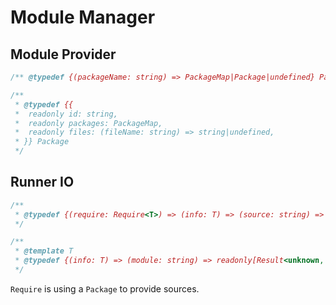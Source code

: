 # Module Manager

## Module Provider

```js
/** @typedef {(packageName: string) => PackageMap|Package|undefined} PackageMap */

/**
 * @typedef {{
 *  readonly id: string,
 *  readonly packages: PackageMap,
 *  readonly files: (fileName: string) => string|undefined,
 * }} Package
 */
```

## Runner IO

```js
/** 
 * @typedef {(require: Require<T>) => (info: T) => (source: string) => readonly[Result<unknown, Error>, T]} RunnerIo
 */
```

```js
/**
 * @template T
 * @typedef {(info: T) => (module: string) => readonly[Result<unknown, Error>, T]} Require<T>
 */
```

`Require` is using a `Package` to provide sources.